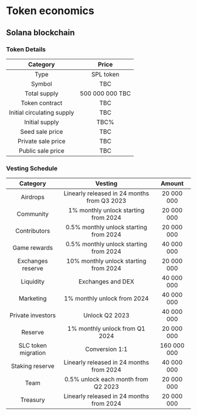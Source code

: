 # Token economics

## Solana blockchain

### Token Details

| Category | Price      |
|:--------------:|:-----------:|
| Type | SPL token |
| Symbol | TBC |
| Total supply | 500 000 000 TBC |
| Token contract | TBC |
| Initial circulating supply | TBC |
| Initial supply | TBC% |
| Seed sale price | TBC |
| Private sale price | TBC |
| Public sale price | TBC |

### Vesting Schedule

| Category | Vesting | Amount |
|:--------:|:-------:|:------:|
| Airdrops | Linearly released in 24 months from Q3 2023 | 20 000 000 |
| Community | 1% monthly unlock starting from 2024 | 20 000 000 |
| Contributors | 0.5% monthly unlock starting from 2024 | 20 000 000 |
| Game rewards | 0.5% monthly unlock starting from 2024 | 40 000 000 |
| Exchanges reserve | 10% monthly unlock starting from 2024 | 20 000 000 |
| Liquidity | Exchanges and DEX | 40 000 000 |
| Marketing | 1% monthly unlock from 2024 | 40 000 000 |
| Private investors | Unlock Q2 2023 | 40 000 000 |
| Reserve | 1% monthly unlock from Q1 2024 | 20 000 000 |
| SLC token migration | Conversion 1:1 | 160 000 000 |
| Staking reserve | Linearly released in 24 months from 2024 | 40 000 000 |
| Team | 0.5% unlock each month from Q2 2023 | 20 000 000 |
| Treasury | Linearly released in 24 months from 2024 | 20 000 000 |
